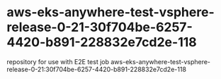 # aws-eks-anywhere-test-vsphere-release-0-21-30f704be-6257-4420-b891-228832e7cd2e-118
repository for use with E2E test job aws-eks-anywhere-test-vsphere-release-0-21:30f704be-6257-4420-b891-228832e7cd2e-118
